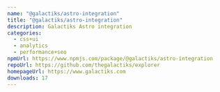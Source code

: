```yaml
---
name: "@galactiks/astro-integration"
title: "@galactiks/astro-integration"
description: Galactiks Astro integration
categories:
  - css+ui
  - analytics
  - performance+seo
npmUrl: https://www.npmjs.com/package/@galactiks/astro-integration
repoUrl: https://github.com/thegalactiks/explorer
homepageUrl: https://www.galactiks.com
downloads: 17
---
```

